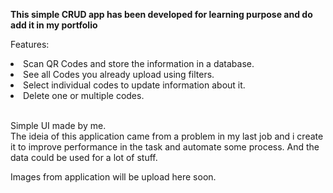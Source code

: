 <b>This simple CRUD app has been developed for learning purpose and do add it in my portfolio</b>

Features:

<li> Scan QR Codes and store the information in a database.</li>
<li>See all Codes you already upload using filters.</li>
<li>Select individual codes to update information about it.</li>
<li>Delete one or multiple codes.</li>
<br>

Simple UI made by me.<br>
The ideia of this application came from a problem in my last job and i create it to improve performance in the task and automate some process.
And the data could be used for a lot of stuff. <br>

Images from application will be upload here soon.




